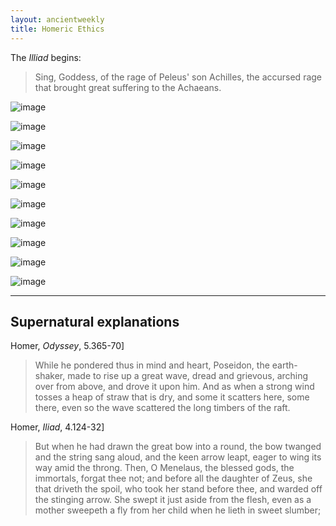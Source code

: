 ```yaml
---
layout: ancientweekly
title: Homeric Ethics
---
```


The *Illiad* begins: 

> Sing, Goddess, of the rage of Peleus' son Achilles, the accursed rage that brought great suffering to the Achaeans. 


![image](homer.jpg)


![image](paris.jpg)



![image](helen.jpg)



![image](thetis.jpg)



![image](panorama.jpg) 



![image](patroclus.jpg)



![image](fight.jpg)



![image](hector.jpg)


![image](horse.jpg)


![image](sack.jpg)

---

## Supernatural explanations

Homer, *Odyssey*, 5.365-70]
> While he pondered thus in mind and heart, Poseidon, the earth-shaker, made to rise up a great wave, dread and grievous, arching over from above, and drove it upon him. And as when a strong wind tosses a heap of straw that is dry, and some it scatters here, some there, even so the wave scattered the long timbers of the raft.

Homer, *Iliad*, 4.124-32]

> But when he had drawn the great bow into a round, the bow twanged and the string sang aloud, and the keen arrow leapt, eager to wing its way amid the throng. Then, O Menelaus, the blessed gods, the immortals, forgat thee not; and before all the daughter of Zeus, she that driveth the spoil, who took her stand before thee, and warded off the stinging arrow. She swept it just aside from the flesh, even as a mother sweepeth a fly from her child when he lieth in sweet slumber;